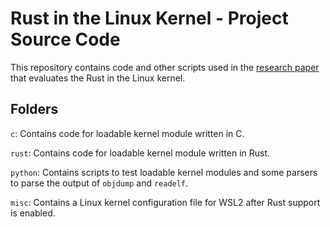 # Rust in the Linux Kernel - Project Source Code
This repository contains code and other scripts used in the [research paper](https://ege.r0m.cc/shared/Rust_in_the_Linux_Kernel_Research_Paper.pdf) that evaluates the Rust in the Linux kernel.

## Folders
`c`: Contains code for loadable kernel module written in C.

`rust`: Contains code for loadable kernel module written in Rust.

`python`: Contains scripts to test loadable kernel modules and some parsers to parse the output of `objdump` and `readelf`.

`misc`: Contains a Linux kernel configuration file for WSL2 after Rust support is enabled.
